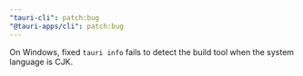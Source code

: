 ```yaml
---
"tauri-cli": patch:bug
"@tauri-apps/cli": patch:bug
---
```


On Windows, fixed `tauri info` fails to detect the build tool when the system language is CJK.
